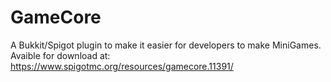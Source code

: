 # GameCore
A Bukkit/Spigot plugin to make it easier for developers to make MiniGames.
Avaible for download at:
https://www.spigotmc.org/resources/gamecore.11391/
